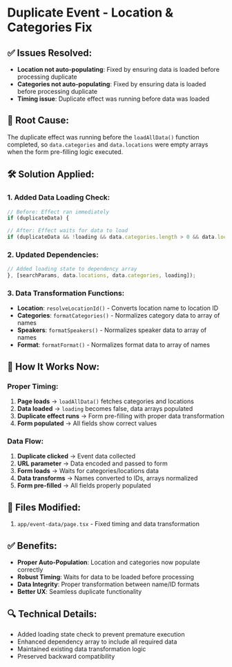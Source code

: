# Duplicate Event - Location & Categories Fix

## ✅ **Issues Resolved:**
- **Location not auto-populating**: Fixed by ensuring data is loaded before processing duplicate
- **Categories not auto-populating**: Fixed by ensuring data is loaded before processing duplicate
- **Timing issue**: Duplicate effect was running before data was loaded

## 🔧 **Root Cause:**
The duplicate effect was running before the `loadAllData()` function completed, so `data.categories` and `data.locations` were empty arrays when the form pre-filling logic executed.

## 🛠️ **Solution Applied:**

### **1. Added Data Loading Check:**
```javascript
// Before: Effect ran immediately
if (duplicateData) {

// After: Effect waits for data to load
if (duplicateData && !loading && data.categories.length > 0 && data.locations.length > 0) {
```

### **2. Updated Dependencies:**
```javascript
// Added loading state to dependency array
}, [searchParams, data.locations, data.categories, loading]);
```

### **3. Data Transformation Functions:**
- **Location**: `resolveLocationId()` - Converts location name to location ID
- **Categories**: `formatCategories()` - Normalizes category data to array of names
- **Speakers**: `formatSpeakers()` - Normalizes speaker data to array of names
- **Format**: `formatFormat()` - Normalizes format data to array of names

## 🎯 **How It Works Now:**

### **Proper Timing:**
1. **Page loads** → `loadAllData()` fetches categories and locations
2. **Data loaded** → `loading` becomes false, data arrays populated
3. **Duplicate effect runs** → Form pre-filling with proper data transformation
4. **Form populated** → All fields show correct values

### **Data Flow:**
1. **Duplicate clicked** → Event data collected
2. **URL parameter** → Data encoded and passed to form
3. **Form loads** → Waits for categories/locations data
4. **Data transforms** → Names converted to IDs, arrays normalized
5. **Form pre-filled** → All fields properly populated

## 📁 **Files Modified:**
1. `app/event-data/page.tsx` - Fixed timing and data transformation

## ✅ **Benefits:**
- **Proper Auto-Population**: Location and categories now populate correctly
- **Robust Timing**: Waits for data to be loaded before processing
- **Data Integrity**: Proper transformation between name/ID formats
- **Better UX**: Seamless duplicate functionality

## 🔍 **Technical Details:**
- Added loading state check to prevent premature execution
- Enhanced dependency array to include all required data
- Maintained existing data transformation logic
- Preserved backward compatibility
